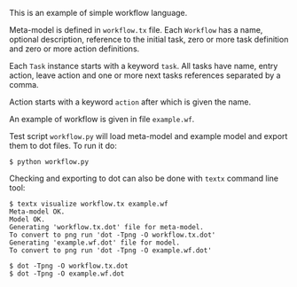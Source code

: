 This is an example of simple workflow language.

Meta-model is defined in `workflow.tx` file.  Each `Workflow` has a name,
optional description, reference to the initial task, zero or more task
definition and zero or more action definitions.

Each `Task` instance starts with a keyword `task`. All tasks have name, entry
action, leave action and one or more next tasks references separated by a comma.

Action starts with a keyword `action` after which is given the name.

An example of workflow is given in file `example.wf`.

Test script `workflow.py` will load meta-model and example model and
export them to dot files. To run it do:

    $ python workflow.py

Checking and exporting to dot can also be done with `textx` command line tool:

```
$ textx visualize workflow.tx example.wf
Meta-model OK.
Model OK.
Generating 'workflow.tx.dot' file for meta-model.
To convert to png run 'dot -Tpng -O workflow.tx.dot'
Generating 'example.wf.dot' file for model.
To convert to png run 'dot -Tpng -O example.wf.dot'

$ dot -Tpng -O workflow.tx.dot
$ dot -Tpng -O example.wf.dot
```
